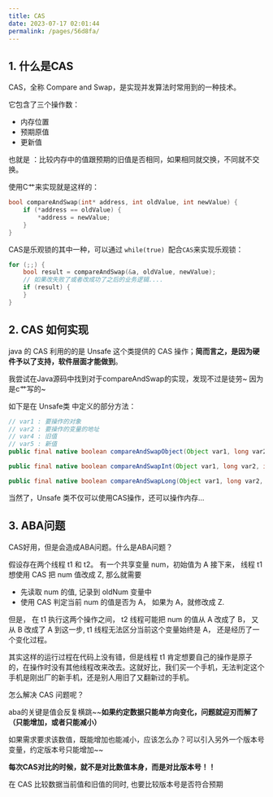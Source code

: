 ```yaml
---
title: CAS
date: 2023-07-17 02:01:44
permalink: /pages/56d8fa/
---
```

## 1. 什么是CAS

CAS，全称 Compare and Swap，是实现并发算法时常用到的一种技术。

它包含了三个操作数：

- 内存位置
-  预期原值
-  更新值

也就是 ：比较内存中的值跟预期的旧值是否相同，如果相同就交换，不同就不交换。

使用C艹来实现就是这样的：

```c++
bool compareAndSwap(int* address, int oldValue, int newValue) {
    if (*address == oldValue) {
        *address = newValue;
    }
}
```

CAS是乐观锁的其中一种，可以通过 `while(true) `配合`CAS`来实现乐观锁：

```c++
for (;;) {
    bool result = compareAndSwap(&a, oldValue, newValue);
    // 如果改失败了或者改成功了之后的业务逻辑....
    if (result) {
    } 
}
```

## 2. CAS 如何实现

java 的 CAS 利用的的是 Unsafe 这个类提供的 CAS 操作；**简而言之，是因为硬件予以了支持，软件层面才能做到**。

我尝试在Java源码中找到对于compareAndSwap的实现，发现不过是徒劳~  因为是c艹写的~

如下是在 Unsafe类 中定义的部分方法：

```java
// var1 : 要操作的对象
// var2 : 要操作的变量的地址
// var4 : 旧值
// var5 : 新值
public final native boolean compareAndSwapObject(Object var1, long var2, Object var4, Object var5);

public final native boolean compareAndSwapInt(Object var1, long var2, int var4, int var5);

public final native boolean compareAndSwapLong(Object var1, long var2, long var4, long var6);
```

当然了，Unsafe 类不仅可以使用CAS操作，还可以操作内存...

## 3. ABA问题

CAS好用，但是会造成ABA问题。什么是ABA问题？

假设存在两个线程 t1 和 t2。 有一个共享变量 num，初始值为 A
接下来， 线程 t1 想使用 CAS 把 num 值改成 Z, 那么就需要

- 先读取 num 的值, 记录到 oldNum 变量中
- 使用 CAS 判定当前 num 的值是否为 A， 如果为 A，就修改成 Z.

但是， 在 t1 执行这两个操作之间， t2 线程可能把 num 的值从 A 改成了 B， 又从 B 改成了 A
到这一步, t1 线程无法区分当前这个变量始终是 A， 还是经历了一个变化过程。

其实这样的运行过程在代码上没有错，但是线程 t1 肯定想要自己的操作是原子的，在操作时没有其他线程改来改去。这就好比，我们买一个手机，无法判定这个手机是刚出厂的新手机，还是别人用旧了又翻新过的手机。

怎么解决 CAS 问题呢？

aba的关键是值会反复横跳~~**如果约定数据只能单方向变化，问题就迎刃而解了（只能增加，或者只能减小）**

如果需求要求该数值，既能增加也能减小，应该怎么办？可以引入另外一个版本号变量，约定版本号只能增加~~

**每次CAS对比的时候，就不是对比数值本身，而是对比版本号！！**

在 CAS 比较数据当前值和旧值的同时, 也要比较版本号是否符合预期